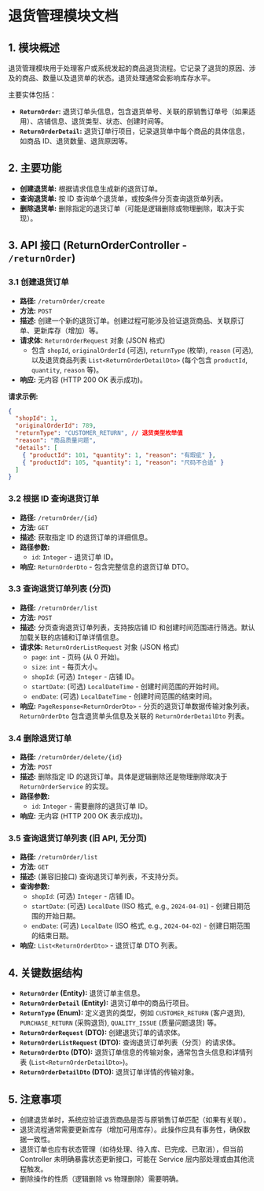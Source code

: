 # 退货管理模块文档

## 1. 模块概述

退货管理模块用于处理客户或系统发起的商品退货流程。它记录了退货的原因、涉及的商品、数量以及退货单的状态。退货处理通常会影响库存水平。

主要实体包括：
*   **`ReturnOrder`:** 退货订单头信息，包含退货单号、关联的原销售订单号（如果适用）、店铺信息、退货类型、状态、创建时间等。
*   **`ReturnOrderDetail`:** 退货订单行项目，记录退货单中每个商品的具体信息，如商品 ID、退货数量、退货原因等。

## 2. 主要功能

*   **创建退货单:** 根据请求信息生成新的退货订单。
*   **查询退货单:** 按 ID 查询单个退货单，或按条件分页查询退货单列表。
*   **删除退货单:** 删除指定的退货订单（可能是逻辑删除或物理删除，取决于实现）。

## 3. API 接口 (ReturnOrderController - `/returnOrder`)

### 3.1 创建退货订单

*   **路径:** `/returnOrder/create`
*   **方法:** `POST`
*   **描述:** 创建一个新的退货订单。创建过程可能涉及验证退货商品、关联原订单、更新库存（增加）等。
*   **请求体:** `ReturnOrderRequest` 对象 (JSON 格式)
    *   包含 `shopId`, `originalOrderId` (可选), `returnType` (枚举), `reason` (可选), 以及退货商品列表 `List<ReturnOrderDetailDto>` (每个包含 `productId`, `quantity`, `reason` 等)。
*   **响应:** 无内容 (HTTP 200 OK 表示成功)。

**请求示例:**

```json
{
  "shopId": 1,
  "originalOrderId": 789,
  "returnType": "CUSTOMER_RETURN", // 退货类型枚举值
  "reason": "商品质量问题",
  "details": [
    { "productId": 101, "quantity": 1, "reason": "有瑕疵" },
    { "productId": 105, "quantity": 1, "reason": "尺码不合适" }
  ]
}
```

### 3.2 根据 ID 查询退货订单

*   **路径:** `/returnOrder/{id}`
*   **方法:** `GET`
*   **描述:** 获取指定 ID 的退货订单的详细信息。
*   **路径参数:**
    *   `id`: `Integer` - 退货订单 ID。
*   **响应:** `ReturnOrderDto` - 包含完整信息的退货订单 DTO。

### 3.3 查询退货订单列表 (分页)

*   **路径:** `/returnOrder/list`
*   **方法:** `POST`
*   **描述:** 分页查询退货订单列表，支持按店铺 ID 和创建时间范围进行筛选。默认加载关联的店铺和订单详情信息。
*   **请求体:** `ReturnOrderListRequest` 对象 (JSON 格式)
    *   `page`: `int` - 页码 (从 0 开始)。
    *   `size`: `int` - 每页大小。
    *   `shopId`: (可选) `Integer` - 店铺 ID。
    *   `startDate`: (可选) `LocalDateTime` - 创建时间范围的开始时间。
    *   `endDate`: (可选) `LocalDateTime` - 创建时间范围的结束时间。
*   **响应:** `PageResponse<ReturnOrderDto>` - 分页的退货订单数据传输对象列表。`ReturnOrderDto` 包含退货单头信息及关联的 `ReturnOrderDetailDto` 列表。

### 3.4 删除退货订单

*   **路径:** `/returnOrder/delete/{id}`
*   **方法:** `POST`
*   **描述:** 删除指定 ID 的退货订单。具体是逻辑删除还是物理删除取决于 `ReturnOrderService` 的实现。
*   **路径参数:**
    *   `id`: `Integer` - 需要删除的退货订单 ID。
*   **响应:** 无内容 (HTTP 200 OK 表示成功)。

### 3.5 查询退货订单列表 (旧 API, 无分页)

*   **路径:** `/returnOrder/list`
*   **方法:** `GET`
*   **描述:** (兼容旧接口) 查询退货订单列表，不支持分页。
*   **查询参数:**
    *   `shopId`: (可选) `Integer` - 店铺 ID。
    *   `startDate`: (可选) `LocalDate` (ISO 格式, e.g., `2024-04-01`) - 创建日期范围的开始日期。
    *   `endDate`: (可选) `LocalDate` (ISO 格式, e.g., `2024-04-02`) - 创建日期范围的结束日期。
*   **响应:** `List<ReturnOrderDto>` - 退货订单 DTO 列表。

## 4. 关键数据结构

*   **`ReturnOrder` (Entity):** 退货订单主信息。
*   **`ReturnOrderDetail` (Entity):** 退货订单中的商品行项目。
*   **`ReturnType` (Enum):** 定义退货的类型，例如 `CUSTOMER_RETURN` (客户退货), `PURCHASE_RETURN` (采购退货), `QUALITY_ISSUE` (质量问题退货) 等。
*   **`ReturnOrderRequest` (DTO):** 创建退货订单的请求体。
*   **`ReturnOrderListRequest` (DTO):** 查询退货订单列表（分页）的请求体。
*   **`ReturnOrderDto` (DTO):** 退货订单信息的传输对象，通常包含头信息和详情列表 (`List<ReturnOrderDetailDto>`)。
*   **`ReturnOrderDetailDto` (DTO):** 退货订单详情的传输对象。

## 5. 注意事项

*   创建退货单时，系统应验证退货商品是否与原销售订单匹配（如果有关联）。
*   退货流程通常需要更新库存（增加可用库存）。此操作应具有事务性，确保数据一致性。
*   退货订单也应有状态管理（如待处理、待入库、已完成、已取消），但当前 Controller 未明确暴露状态更新接口，可能在 Service 层内部处理或由其他流程触发。
*   删除操作的性质（逻辑删除 vs 物理删除）需要明确。